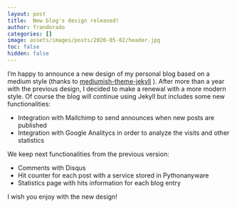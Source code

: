 ```yaml
---
layout: post
title:  New blog's design released!
author: frandorado
categories: []
image: assets/images/posts/2020-05-02/header.jpg
toc: false
hidden: false
---
```


I’m happy to announce a new design of my personal blog based on a medium style (thanks to [mediumish-theme-jekyll](https://github.com/wowthemesnet/mediumish-theme-jekyll) ). After more than a year with the previous design, I decided to make a renewal with a more modern style. Of course the blog will continue using Jekyll but includes some new functionalities:

* Integration with Mailchimp to send announces when new posts are published
* Integration with Google Analitycs in order to analyze the visits and other statistics

We keep next functionalities from the previous version:

* Comments with Disqus
* Hit counter for each post with a service stored in Pythonanyware
* Statistics page with hits information for each blog entry

I wish you enjoy with the new design!


